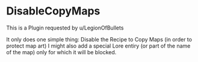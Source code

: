 # DisableCopyMaps
This is a Plugin requested by u/LegionOfBullets

It only does one simple thing: Disable the Recipe to Copy Maps (in order to protect map art)
I might also add a special Lore entiry (or part of the name of the map) only for which it will be blocked.
